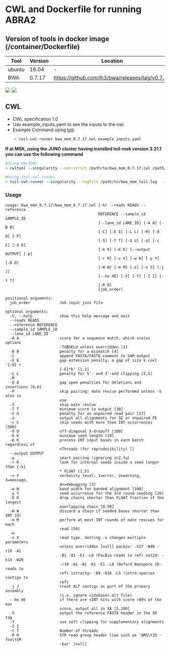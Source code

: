 # CWL and Dockerfile for running ABRA2

## Version of tools in docker image (/container/Dockerfile)

| Tool	| Version	| Location	|
|---	|---	|---	|
| ubuntu  	| 16.04  	|  -	|
| BWA  	| 0.7.17	|  https://github.com/lh3/bwa/releases/tag/v0.7.17	|

[![](https://images.microbadger.com/badges/version/mskaccess/bwa_mem_0.7.17.svg)](https://microbadger.com/images/mskaccess/bwa_mem_0.7.17 "Get your own version badge on microbadger.com") [![](https://images.microbadger.com/badges/image/mskaccess/bwa_mem_0.7.17.svg)](https://microbadger.com/images/mskaccess/bwa_mem_0.7.17 "Get your own image badge on microbadger.com")

## CWL

- CWL specification 1.0
- Use example_inputs.yaml to see the inputs to the cwl
- Example Command using [toil](https://toil.readthedocs.io):

```bash
    > toil-cwl-runner bwa_mem_0.7.17.cwl example_inputs.yaml
```

**If at MSK, using the JUNO cluster having installed toil-msk version 3.21.1 you can use the following command**

```bash
#Using CWLTOOL
> cwltool --singularity --non-strict /path/to/bwa_mem_0.7.17.cwl /path/to/inputs.yaml

#Using toil-cwl-runner
> toil-cwl-runner --singularity --logFile /path/to/bwa_mem_toil.log  --jobStore /path/to/bwa_mem_jobStore --batchSystem lsf --workDir /path/to/bwa_mem_toil_log --outdir . --writeLogs /path/to/bwa_mem_toil_log --logLevel DEBUG --stats --retryCount 2 --disableCaching --disableChaining --maxLogFileSize 20000000000 /path/to/bwa_mem_0.7.17.cwl /path/to/inputs.yaml > bwa_mem_toil.stdout 2> bwa_mem_toil.stderr &
```

### Usage

```
usage: bwa_mem_0.7.17/bwa_mem_0.7.17.cwl [-h] --reads READS --reference
                                         REFERENCE --sample_id SAMPLE_ID
                                         [--lane_id LANE_ID] [-A A] [-B B]
                                         [-C] [-E E] [-L L] [-M] [-O O] [-P]
                                         [-S] [-T T] [-U U] [-a] [-c C] [-d D]
                                         [-k K] [-K K] [--output OUTPUT] [-p]
                                         [-r R] [-v V] [-w W] [-y Y] [-D D]
                                         [-W W] [-m M] [-e] [-x X] [-j J]
                                         [--he HE] [-V] [-Y] [-I I] [-t T]
                                         [-R R]
                                         [job_order]

positional arguments:
  job_order             Job input json file

optional arguments:
  -h, --help            show this help message and exit
  --reads READS
  --reference REFERENCE
  --sample_id SAMPLE_ID
  --lane_id LANE_ID
  -A A                  score for a sequence match, which scales options
                        -TdBOELU unless overridden [1]
  -B B                  penalty for a mismatch [4]
  -C                    append FASTA/FASTQ comment to SAM output
  -E E                  gap extension penalty; a gap of size k cost '{-O} +
                        {-E}*k' [1,1]
  -L L                  penalty for 5'- and 3'-end clipping [5,5]
  -M
  -O O                  gap open penalties for deletions and insertions [6,6]
  -P                    skip pairing; mate rescue performed unless -S also in
                        use
  -S                    skip mate rescue
  -T T                  minimum score to output [30]
  -U U                  penalty for an unpaired read pair [17]
  -a                    output all alignments for SE or unpaired PE
  -c C                  skip seeds with more than INT occurrences [500]
  -d D                  off-diagonal X-dropoff [100]
  -k K                  minimum seed length [19]
  -K K                  process INT input bases in each batch regardless of
                        nThreads (for reproducibility) []
  --output OUTPUT
  -p                    smart pairing (ignoring in2.fq)
  -r R                  look for internal seeds inside a seed longer than {-k}
                        * FLOAT [1.5]
  -v V                  verbosity level: 1=error, 2=warning, 3=message,
                        4+=debugging [3]
  -w W                  band width for banded alignment [100]
  -y Y                  seed occurrence for the 3rd round seeding [20]
  -D D                  drop chains shorter than FLOAT fraction of the longest
                        overlapping chain [0.50]
  -W W                  discard a chain if seeded bases shorter than INT [0]
  -m M                  perform at most INT rounds of mate rescues for each
                        read [50]
  -e
  -x X                  read type. Setting -x changes multiple parameters
                        unless overridden [null] pacbio: -k17 -W40 -r10 -A1
                        -B1 -O1 -E1 -L0 (PacBio reads to ref) ont2d: -k14 -W20
                        -r10 -A1 -B1 -O1 -E1 -L0 (Oxford Nanopore 2D-reads to
                        ref) intractg: -B9 -O16 -L5 (intra-species contigs to
                        ref)
  -j J                  treat ALT contigs as part of the primary assembly
                        (i.e. ignore <idxbase>.alt file)
  --he HE               if there are <INT hits with score >80% of the max
                        score, output all in XA [5,200]
  -V                    output the reference FASTA header in the XR tag
  -Y                    use soft clipping for supplementary alignments
  -I I
  -t T                  Number of threads
  -R R                  STR read group header line such as '@RG\tID -foo\tSM
                        -bar' [null]
```
